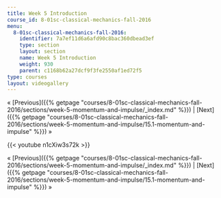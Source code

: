 ```yaml
---
title: Week 5 Introduction
course_id: 8-01sc-classical-mechanics-fall-2016
menu:
  8-01sc-classical-mechanics-fall-2016:
    identifier: 7a7ef11d6a6afd90c8bac360dbead3ef
    type: section
    layout: section
    name: Week 5 Introduction
    weight: 930
    parent: c1168b62a27dcf9f3fe2550af1ed72f5
type: courses
layout: videogallery
---
```

« [Previous]({{% getpage "courses/8-01sc-classical-mechanics-fall-2016/sections/week-5-momentum-and-impulse/_index.md" %}}) | [Next]({{% getpage "courses/8-01sc-classical-mechanics-fall-2016/sections/week-5-momentum-and-impulse/15.1-momentum-and-impulse" %}}) »

{{< youtube n1cXiw3s72k >}}

« [Previous]({{% getpage "courses/8-01sc-classical-mechanics-fall-2016/sections/week-5-momentum-and-impulse/_index.md" %}}) | [Next]({{% getpage "courses/8-01sc-classical-mechanics-fall-2016/sections/week-5-momentum-and-impulse/15.1-momentum-and-impulse" %}}) »